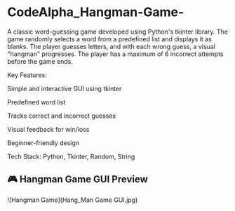 # CodeAlpha_Hangman-Game-
A classic word-guessing game developed using Python's tkinter library. The game randomly selects a word from a predefined list and displays it as blanks. The player guesses letters, and with each wrong guess, a visual "hangman" progresses. The player has a maximum of 6 incorrect attempts before the game ends.

Key Features:

Simple and interactive GUI using tkinter

Predefined word list

Tracks correct and incorrect guesses

Visual feedback for win/loss

Beginner-friendly design

Tech Stack: Python, Tkinter, Random, String

## 🎮 Hangman Game GUI Preview
![Hangman Game](Hang_Man Game GUI.jpg)
